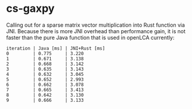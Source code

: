 # cs-gaxpy

Calling out for a sparse matrix vector multiplication into Rust function via
JNI. Because there is more JNI overhead than performance gain, it is not faster
than the pure Java function that is used in openLCA currently:

```
iteration | Java [ms] | JNI+Rust [ms]
0         | 0.775     | 3.220
1         | 0.671     | 3.138
2         | 0.668     | 3.142
3         | 0.635     | 3.143
4         | 0.632     | 3.045
5         | 0.652     | 2.993
6         | 0.662     | 3.078
7         | 0.665     | 3.413
8         | 0.642     | 3.130
9         | 0.666     | 3.133
```
